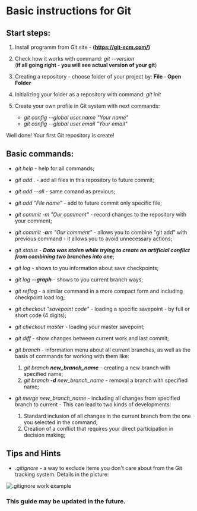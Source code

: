 # Basic instructions for Git 

## Start steps:

1. Install programm from Git site - **(https://git-scm.com/)**

2. Check how it works with command: *git --version*  
(**if all going right - you will see actual version of your git**)

3. Creating a repository - choose folder of your project by: **File - Open Folder**

4. Initializing your folder as a repository with command: *git init*

5. Create your own profile in Git system with next commands:
    * *git config --global user.name "Your name"*
    * *git config --global user.email "Your email"*

Well done! Your first Git repository is create!

## Basic commands:

- *git help* - help for all commands;

- *git add .* - add all files in this repository to future commit;

- *git add --all* - same comand as previous;

- *git add "File name"* - add to future commit only specific file;

- *git commit -m "Our comment"* - record changes to the repository with your comment;

- *git commit -**a**m "Our comment"* - allows you to combine "git add" with previous command - it allows you to avoid unnecessary actions;

- *git status* - ***Data was stolen while trying to create an artificial conflict from combining two branches into one***;

- *git log* - shows to you information about save checkpoints;

- *git log __--graph__* - shows to you current branch ways;

- *git reflog* - a similar command in a more compact form and including checkpoint load log;

- *git checkout "savepoint code"* - loading a specific savepoint - by full or short code (4 digits);

- *git checkout master* - loading your master savepoint;

- *git diff* - show changes between current work and last commit;

- *git branch* - information menu about all current branches, as well as the basis of commands for working with them like:  
    1. *git branch __new_branch_name__* - creating a new branch with specified name;
    2. *git branch __-d__ new_branch_name* - removal a branch with specified name;

- *git merge new_branch_name* - including all changes from specified branch to current - This can lead to two kinds of developments:  
    1. Standard inclusion of all changes in the current branch from the one you selected in the command;
    2. Creation of a conflict that requires your direct participation in decision making;

## Tips and Hints

- *.gitignore* - a way to exclude items you don't care about from the Git tracking system. Details in the picture:

![.gitignore work example](Images\Gitignore_example.png)


### This guide may be updated in the future.

